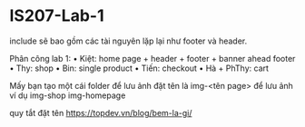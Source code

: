 ﻿# IS207-Lab-1
include sẽ bao gồm các tài nguyên lặp lại như footer và header.

Phân công lab 1:
•	Kiệt: home page + header + footer + banner ahead footer
•	Thy: shop 
•	Bin: single product
•	Tiến: checkout
•	Hà  + PhThy: cart


Mấy bạn tạo một cái folder để lưu ảnh đặt tên là img-<tên page> để lưu ảnh
ví dụ
  img-shop
  img-homepage

quy tắt đặt tên
https://topdev.vn/blog/bem-la-gi/


